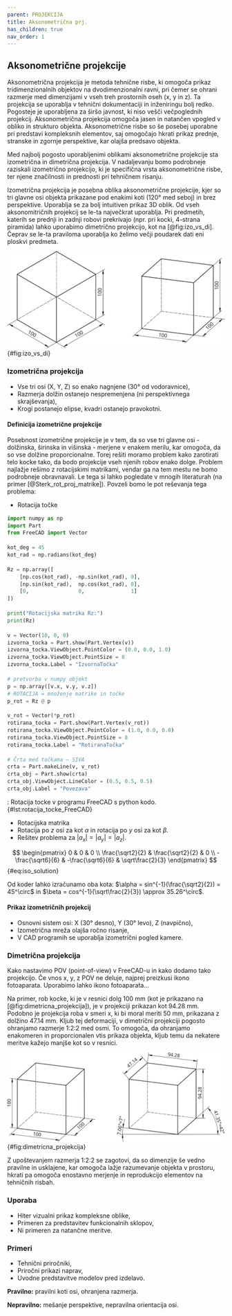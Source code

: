 ```yaml
---
parent: PROJEKCIJA
title: Aksonometrična prj.
has_children: true
nav_order: 1
---
```


## Aksonometrične projekcije

Aksonometrična projekcija je metoda tehnične risbe, ki omogoča prikaz tridimenzionalnih objektov na dvodimenzionalni ravni, pri čemer se ohrani razmerje med dimenzijami v vseh treh prostornih oseh (x, y in z). Ta projekcija se uporablja v tehnični dokumentaciji in inženiringu bolj redko. Pogosteje je uporabljena za širšo javnost, ki niso vešči večpoglednih projekcij. Aksonometrična projekcija omogoča jasen in natančen vpogled v obliko in strukturo objekta. Aksonometrične risbe so še posebej uporabne pri predstavi kompleksnih elementov, saj omogočajo hkrati prikaz prednje, stranske in zgornje perspektive, kar olajša predsavo objekta.

Med najbolj pogosto uporabljenimi oblikami aksonometrične projekcije sta izometrična in dimetrična projekcija. V nadaljevanju bomo podrobneje raziskali izometrično projekcijo, ki je specifična vrsta aksonometrične risbe, ter njene značilnosti in prednosti pri tehničnem risanju.

Izometrična projekcija je posebna oblika aksonometrične projekcije, kjer so tri glavne osi objekta prikazane pod enakimi koti (120° med seboj) in brez perspektive. Uporablja se za bolj intuitiven prikaz 3D oblik. Od vseh aksonomitričnih projekcij se le-ta največkrat uporablja. Pri predmetih, katerih se prednji in zadnji robovi prekrivajo (npr. pri kocki, 4-strana piramida) lahko uporabimo dimetrično projekcijo, kot na [@fig:izo_vs_di]. Čeprav se le-ta praviloma uporablja ko želimo večji poudarek dati eni ploskvi predmeta.

![Primer kocke v izometrični in dimetrični projekciji.](./slike/izo_vs_di.png){#fig:izo_vs_di}

### Izometrična projekcija

- Vse tri osi (X, Y, Z) so enako nagnjene (30° od vodoravnice),
- Razmerja dolžin ostanejo nespremenjena (ni perspektivnega skrajševanja),
- Krogi postanejo elipse, kvadri ostanejo pravokotni.

#### Definicija izometrične projekcije

Posebnost izometrične projekcije je v tem, da so vse tri glavne osi - dolžinska, širinska in višinska - merjene v enakem merilu, kar omogoča, da so vse dolžine proporcionalne. Torej rešiti moramo problem kako zarotirati telo kocke tako, da bodo projekcije vseh njenih robov enako dolge. Problem najlažje rešimo z rotacijskimi matrikami, vendar ga na tem mestu ne bomo podrobneje obravnavali. Le tega si lahko pogledate v mnogih literaturah (na primer [@Sterk_rot_proj_matrike]). Povzeli bomo le pot reševanja tega problema:

- Rotacija točke


```python
import numpy as np
import Part
from FreeCAD import Vector

kot_deg = 45
kot_rad = np.radians(kot_deg)

Rz = np.array([
    [np.cos(kot_rad), -np.sin(kot_rad), 0],
    [np.sin(kot_rad),  np.cos(kot_rad), 0],
    [0,                0,               1]
])

print("Rotacijska matrika Rz:")
print(Rz)

v = Vector(10, 0, 0)
izvorna_tocka = Part.show(Part.Vertex(v))
izvorna_tocka.ViewObject.PointColor = (0.0, 0.0, 1.0)
izvorna_tocka.ViewObject.PointSize = 8
izvorna_tocka.Label = "IzvornaTočka"

# pretvorba v numpy objekt
p = np.array([v.x, v.y, v.z])
# ROTACIJA = množenje matrike in točke
p_rot = Rz @ p

v_rot = Vector(*p_rot)
rotirana_tocka = Part.show(Part.Vertex(v_rot))
rotirana_tocka.ViewObject.PointColor = (1.0, 0.0, 0.0)
rotirana_tocka.ViewObject.PointSize = 8
rotirana_tocka.Label = "RotiranaTočka"

# Črta med točkama – SIVA
crta = Part.makeLine(v, v_rot)
crta_obj = Part.show(crta)
crta_obj.ViewObject.LineColor = (0.5, 0.5, 0.5)
crta_obj.Label = "Povezava"
```
: Rotacija tocke v programu FreeCAD s python kodo. {#lst:rotacija_tocke_FreeCAD}


- Rotacijska matrika
- Rotacija po $z$ osi za kot $\alpha$ in rotacija po $y$ osi za kot $\beta$.
- Rešitev problema za $|a_x| = |a_y| = |a_z|$.

$$ \begin{pmatrix}
0 & 0 & 0 \\
\frac{\sqrt2}{2} & \frac{\sqrt2}{2} & 0 \\
-\frac{\sqrt6}{6} & -\frac{\sqrt6}{6} & \sqrt\frac{2}{3}
\end{pmatrix} $${#eq:iso_solution}

Od koder lahko izračunamo oba kota: $\alpha = sin^{-1}(\frac{\sqrt2}{2}) = 45^\circ$ in
$\beta = cos^{-1}(\sqrt\frac{2}{3}) \approx 35.26^\circ$.

#### Prikaz izometričnih projekcij

- Osnovni sistem osi: X (30° desno), Y (30° levo), Z (navpično),
- Izometrična mreža olajša ročno risanje,
- V CAD programih se uporablja izometrični pogled kamere.

### Dimetrična projekcija

Kako nastavimo POV (point-of-view) v FreeCAD-u in kako dodamo tako projekcijo.
Če vnos x, y, z POV ne deluje, najprej preizkusi ikono fotoaparata.
Uporabimo lahko ikono fotoaparata...

Na primer, rob kocke, ki je v resnici dolg 100 mm (kot je prikazano na [@fig:dimetricna_projekcija]), je v projekciji prikazan kot 94.28 mm. Podobno je projekcija roba v smeri x, ki bi moral meriti 50 mm, prikazana z dolžino 47.14 mm. Kljub tej deformaciji, v dimetrični projekciji pogosto ohranjamo razmerje 1:2:2 med osmi. To omogoča, da ohranjamo enakomeren in proporcionalen vtis prikaza objekta, kljub temu da nekatere meritve kažejo manjše kot so v resnici.

![Dimetrična projekcija kocke. Na levi stani je kotirana dejanska dolžina robov, na desni pa dejanska dolžina projekcije teh robov.](./slike/dimetricna_projekcija.png){#fig:dimetricna_projekcija}

Z upoštevanjem razmerja 1:2:2 se zagotovi, da so dimenzije še vedno pravilne in usklajene, kar omogoča lažje razumevanje objekta v prostoru, hkrati pa omogoča enostavno merjenje in reprodukcijo elementov na tehničnih risbah.


### Uporaba

- Hiter vizualni prikaz kompleksne oblike,
- Primeren za predstavitev funkcionalnih sklopov,
- Ni primeren za natančne meritve.

### Primeri

- Tehnični priročniki,
- Priročni prikazi naprav,
- Uvodne predstavitve modelov pred izdelavo.

**Pravilno:** pravilni koti osi, ohranjena razmerja.

**Nepravilno:** mešanje perspektive, nepravilna orientacija osi.

